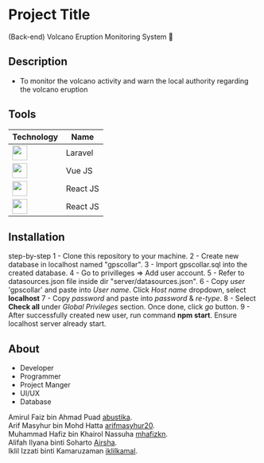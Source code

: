 # Project Title

(Back-end) Volcano Eruption Monitoring System :volcano:

## Description

- To monitor the volcano activity and warn the local authority regarding the volcano eruption

## Tools

| Technology                                                                                                                                                | Name     |
| --------------------------------------------------------------------------------------------------------------------------------------------------------- | -------- |
| <img src="https://upload.wikimedia.org/wikipedia/commons/thumb/9/9a/Laravel.svg/1200px-Laravel.svg.png" width="30" height="30">                           | Laravel  |
| <img src="https://upload.wikimedia.org/wikipedia/commons/thumb/9/95/Vue.js_Logo_2.svg/512px-Vue.js_Logo_2.svg.png?20170919082558" width="30" height="30"> | Vue JS   |
| <img src="https://upload.wikimedia.org/wikipedia/commons/thumb/a/a7/React-icon.svg/2300px-React-icon.svg.png" width="30" height="30">                     | React JS |
| <img src="https://upload.wikimedia.org/wikipedia/commons/thumb/a/a7/React-icon.svg/2300px-React-icon.svg.png" width="30" height="30">                     | React JS |

## Installation

step-by-step
1 - Clone this repository to your machine.
2 - Create new database in localhost named "gpscollar".
3 - Import gpscollar.sql into the created database.
4 - Go to privilleges => Add user account.
5 - Refer to datasources.json file inside dir "server/datasources.json".
6 - Copy <i>user</i> 'gpscollar' and paste into <i>User name</i>. Click <i>Host name</i> dropdown, select <b>localhost</b>
7 - Copy <i>password</i> and paste into <i>password</i> & <i>re-type</i>.
8 - Select <b>Check all</b> under <i>Global Privileges</i> section. Once done, click <i>go</i> button.
9 - After successfully created new user, run command <b>npm start</b>. Ensure localhost server already start.

## About

- Developer
- Programmer
- Project Manger
- UI/UX
- Database

Amirul Faiz bin Ahmad Puad [abustika](https://github.com/abustika).<br/>
Arif Masyhur bin Mohd Hatta [arifmasyhur20](https://github.com/arifmasyhur20). <br/>
Muhammad Hafiz bin Khairol Nassuha [mhafizkn](https://github.com/mhafizkn). <br/>
Alifah Ilyana binti Soharto [Airsha](https://github.com/aisrha). <br/>
Iklil Izzati binti Kamaruzaman [iklilkamal](https://github.com/iklilkamal). <br/>
